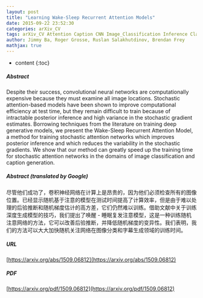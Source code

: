 ```yaml
---
layout: post
title: "Learning Wake-Sleep Recurrent Attention Models"
date: 2015-09-22 23:52:30
categories: arXiv_CV
tags: arXiv_CV Attention Caption CNN Image_Classification Inference Classification
author: Jimmy Ba, Roger Grosse, Ruslan Salakhutdinov, Brendan Frey
mathjax: true
---
```


* content
{:toc}

##### Abstract
Despite their success, convolutional neural networks are computationally expensive because they must examine all image locations. Stochastic attention-based models have been shown to improve computational efficiency at test time, but they remain difficult to train because of intractable posterior inference and high variance in the stochastic gradient estimates. Borrowing techniques from the literature on training deep generative models, we present the Wake-Sleep Recurrent Attention Model, a method for training stochastic attention networks which improves posterior inference and which reduces the variability in the stochastic gradients. We show that our method can greatly speed up the training time for stochastic attention networks in the domains of image classification and caption generation.

##### Abstract (translated by Google)
尽管他们成功了，卷积神经网络在计算上是昂贵的，因为他们必须检查所有的图像位置。已经显示随机基于注意的模型在测试时间提高了计算效率，但是由于难以处理的后验推断和随机梯度估计的高方差，它们仍然难以训练。借助文献中关于训练深度生成模型的技巧，我们提出了唤醒 - 睡眠复发注意模型，这是一种训练随机注意网络的方法，它可以改善后验推断，并降低随机梯度的变异性。我们表明，我们的方法可以大大加快随机关注网络在图像分类和字幕生成领域的训练时间。

##### URL
[https://arxiv.org/abs/1509.06812](https://arxiv.org/abs/1509.06812)

##### PDF
[https://arxiv.org/pdf/1509.06812](https://arxiv.org/pdf/1509.06812)

